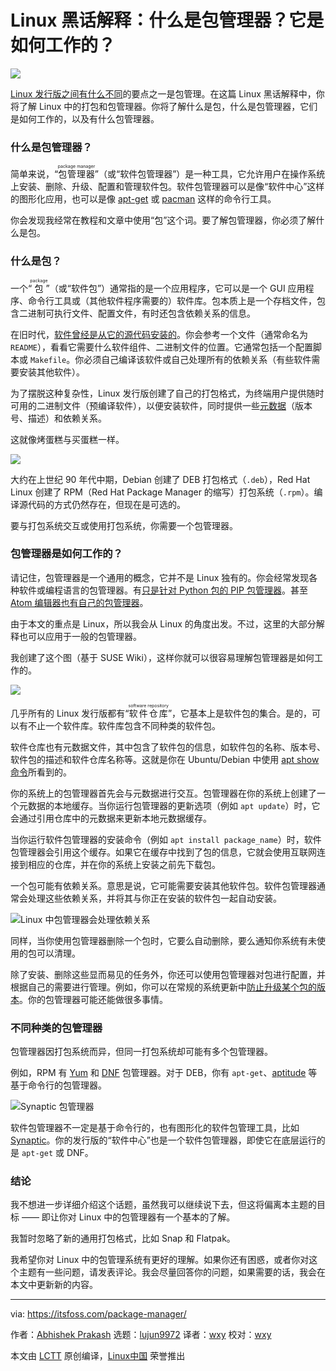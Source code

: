 [#]: collector: (lujun9972)
[#]: translator: (wxy)
[#]: reviewer: (wxy)
[#]: publisher: (wxy)
[#]: url: (https://linux.cn/article-12713-1.html)
[#]: subject: (Linux Jargon Buster: What is a Package Manager in Linux? How Does it Work?)
[#]: via: (https://itsfoss.com/package-manager/)
[#]: author: (Abhishek Prakash https://itsfoss.com/author/abhishek/)

Linux 黑话解释：什么是包管理器？它是如何工作的？
======

![](https://img.linux.net.cn/data/attachment/album/202010/13/094827peunhns3nn3qceno.jpg)

[Linux 发行版之间有什么不同][1]的要点之一是包管理。在这篇 Linux 黑话解释中，你将了解 Linux 中的打包和包管理器。你将了解什么是包，什么是包管理器，它们是如何工作的，以及有什么包管理器。

### 什么是包管理器？

简单来说，“<ruby>包管理器<rt>package manager</rt></ruby>”（或“软件包管理器”）是一种工具，它允许用户在操作系统上安装、删除、升级、配置和管理软件包。软件包管理器可以是像“软件中心”这样的图形化应用，也可以是像 [apt-get][2] 或 [pacman][3] 这样的命令行工具。

你会发现我经常在教程和文章中使用“包”这个词。要了解包管理器，你必须了解什么是包。 

### 什么是包？

一个“<ruby>包<rt>package</rt></ruby>”（或“软件包”）通常指的是一个应用程序，它可以是一个 GUI 应用程序、命令行工具或（其他软件程序需要的）软件库。包本质上是一个存档文件，包含二进制可执行文件、配置文件，有时还包含依赖关系的信息。

在旧时代，[软件曾经是从它的源代码安装的][4]。你会参考一个文件（通常命名为 `README`），看看它需要什么软件组件、二进制文件的位置。它通常包括一个配置脚本或 `Makefile`。你必须自己编译该软件或自己处理所有的依赖关系（有些软件需要安装其他软件）。

为了摆脱这种复杂性，Linux 发行版创建了自己的打包格式，为终端用户提供随时可用的二进制文件（预编译软件），以便安装软件，同时提供一些[元数据][5]（版本号、描述）和依赖关系。

这就像烤蛋糕与买蛋糕一样。
 
![][6]

大约在上世纪 90 年代中期，Debian 创建了 DEB 打包格式（`.deb`），Red Hat Linux 创建了 RPM（Red Hat Package Manager 的缩写）打包系统（`.rpm`）。编译源代码的方式仍然存在，但现在是可选的。

要与打包系统交互或使用打包系统，你需要一个包管理器。

### 包管理器是如何工作的？

请记住，包管理器是一个通用的概念，它并不是 Linux 独有的。你会经常发现各种软件或编程语言的包管理器。有[只是针对 Python 包的 PIP 包管理器][7]。甚至 [Atom 编辑器也有自己的包管理器][8]。

由于本文的重点是 Linux，所以我会从 Linux 的角度出发。不过，这里的大部分解释也可以应用于一般的包管理器。

我创建了这个图（基于 SUSE Wiki），这样你就可以很容易理解包管理器是如何工作的。

![][9]

几乎所有的 Linux 发行版都有“<ruby>软件仓库<rt>software repository</rt></ruby>”，它基本上是软件包的集合。是的，可以有不止一个软件库。软件库包含不同种类的软件包。

软件仓库也有元数据文件，其中包含了软件包的信息，如软件包的名称、版本号、软件包的描述和软件仓库名称等。这就是你在 Ubuntu/Debian 中使用 [apt show 命令][10]所看到的。

你的系统上的包管理器首先会与元数据进行交互。包管理器在你的系统上创建了一个元数据的本地缓存。当你运行包管理器的更新选项（例如 `apt update`）时，它会通过引用仓库中的元数据来更新本地元数据缓存。

当你运行软件包管理器的安装命令（例如 `apt install package_name`）时，软件包管理器会引用这个缓存。如果它在缓存中找到了包的信息，它就会使用互联网连接到相应的仓库，并在你的系统上安装之前先下载包。

一个包可能有依赖关系。意思是说，它可能需要安装其他软件包。软件包管理器通常会处理这些依赖关系，并将其与你正在安装的软件包一起自动安装。

![Linux 中包管理器会处理依赖关系][11]

同样，当你使用包管理器删除一个包时，它要么自动删除，要么通知你系统有未使用的包可以清理。

除了安装、删除这些显而易见的任务外，你还可以使用包管理器对包进行配置，并根据自己的需要进行管理。例如，你可以在常规的系统更新中[防止升级某个包的版本][12]。你的包管理器可能还能做很多事情。

### 不同种类的包管理器

包管理器因打包系统而异，但同一打包系统却可能有多个包管理器。

例如，RPM 有 [Yum][13] 和 [DNF][14] 包管理器。对于 DEB，你有 `apt-get`、[aptitude][15] 等基于命令行的包管理器。

![Synaptic 包管理器][16]

软件包管理器不一定是基于命令行的，也有图形化的软件包管理工具，比如 [Synaptic][17]。你的发行版的“软件中心”也是一个软件包管理器，即使它在底层运行的是 `apt-get` 或 DNF。

### 结论

我不想进一步详细介绍这个话题，虽然我可以继续说下去，但这将偏离本主题的目标 —— 即让你对 Linux 中的包管理器有一个基本的了解。

我暂时忽略了新的通用打包格式，比如 Snap 和 Flatpak。

我希望你对 Linux 中的包管理系统有更好的理解。如果你还有困惑，或者你对这个主题有一些问题，请发表评论。我会尽量回答你的问题，如果需要的话，我会在本文中更新新的内容。

--------------------------------------------------------------------------------

via: https://itsfoss.com/package-manager/

作者：[Abhishek Prakash][a]
选题：[lujun9972][b]
译者：[wxy](https://github.com/wxy)
校对：[wxy](https://github.com/wxy)

本文由 [LCTT](https://github.com/LCTT/TranslateProject) 原创编译，[Linux中国](https://linux.cn/) 荣誉推出

[a]: https://itsfoss.com/author/abhishek/
[b]: https://github.com/lujun9972
[1]: https://itsfoss.com/what-is-linux/
[2]: https://itsfoss.com/apt-vs-apt-get-difference/
[3]: https://itsfoss.com/pacman-command/
[4]: https://itsfoss.com/install-software-from-source-code/
[5]: https://www.computerhope.com/jargon/m/metadata.htm
[6]: https://i1.wp.com/itsfoss.com/wp-content/uploads/2020/10/source-code-comilation-vs-packaging.png?resize=800%2C450&ssl=1
[7]: https://itsfoss.com/install-pip-ubuntu/
[8]: https://itsfoss.com/install-packages-in-atom/
[9]: https://i2.wp.com/itsfoss.com/wp-content/uploads/2020/10/linux-package-manager-explanation.png?resize=800%2C450&ssl=1
[10]: https://itsfoss.com/apt-search-command/
[11]: https://i1.wp.com/itsfoss.com/wp-content/uploads/2020/10/package-manager-handling-dependencies-in-linux.png?resize=800%2C450&ssl=1
[12]: https://itsfoss.com/prevent-package-update-ubuntu/
[13]: https://fedoraproject.org/wiki/Yum
[14]: https://fedoraproject.org/wiki/DNF
[15]: https://wiki.debian.org/Aptitude
[16]: https://i0.wp.com/itsfoss.com/wp-content/uploads/2020/06/see-packages-by-repositories-synaptic.png?resize=799%2C548&ssl=1
[17]: https://itsfoss.com/synaptic-package-manager/
